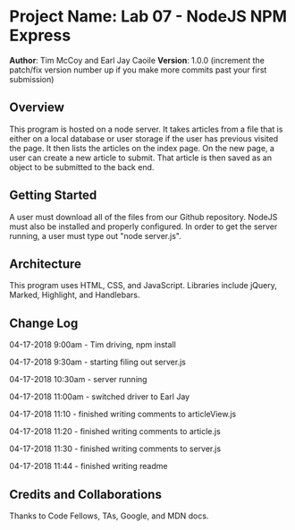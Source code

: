 # Project Name: Lab 07 - NodeJS NPM Express

**Author**: Tim McCoy and Earl Jay Caoile
**Version**: 1.0.0 (increment the patch/fix version number up if you make more commits past your first submission)

## Overview
This program is hosted on a node server. It takes articles from a file that is either on a local database or user storage if the user has previous visited the page. It then lists the articles on the index page. On the new page, a user can create a new article to submit. That article is then saved as an object to be submitted to the back end.

## Getting Started
A user must download all of the files from our Github repository. NodeJS must also be installed and properly configured. In order to get the server running, a user must type out "node server.js".

## Architecture
This program uses HTML, CSS, and JavaScript. Libraries include jQuery, Marked, Highlight, and Handlebars.

## Change Log
04-17-2018 9:00am - Tim driving, npm install

04-17-2018 9:30am - starting filing out server.js

04-17-2018 10:30am - server running 

04-17-2018 11:00am - switched driver to Earl Jay

04-17-2018 11:10 - finished writing comments to articleView.js

04-17-2018 11:20 - finished writing comments to article.js

04-17-2018 11:30 - finished writing comments to server.js

04-17-2018 11:44 - finished writing readme

## Credits and Collaborations
Thanks to Code Fellows, TAs, Google, and MDN docs.
